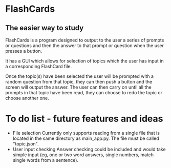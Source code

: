 # FlashCards
## The easier way to study

FlashCards is a program designed to output to the user a series of prompts or questions and then the answer to that prompt or question when the user presses a button.

It has a GUI which allows for selection of topics which the user has input in a corresponding FlashCard file. 

Once the topic(s) have been selected the user will be prompted with a random question from that topic, they can then push a button and the screen will output the answer. The user can then carry on until all the prompts in that topic have been read, they can choose to redo the topic or choose another one.

# To do list - future features and ideas
* File selection
 Currently only supports reading from a single file that is located in the same directory as main_app.py. The file must be called "topic.json".
* User input checking
 Answer checking could be included and would take simple input (eg, one or two word answers, single numbers, match single words from a sentence).